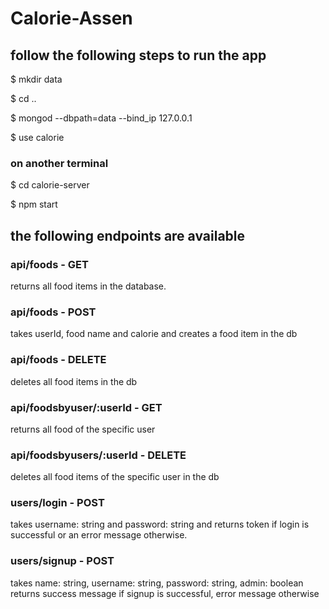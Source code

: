 # Calorie-Assen

## follow the following steps to run the app
$ mkdir data

$ cd ..

$ mongod --dbpath=data --bind_ip 127.0.0.1

$ use calorie

### on another terminal
$ cd calorie-server

$ npm start

## the following endpoints are available

### api/foods - GET
  returns all food items in the database.
  
### api/foods - POST
  takes userId, food name and calorie and creates a food item in the db

### api/foods - DELETE 
  deletes all food items in the db
  
### api/foodsbyuser/:userId - GET
  returns all food of the specific user

### api/foodsbyusers/:userId - DELETE
  deletes all food items of the specific user in the db
  
### users/login - POST
  takes username: string and password: string and returns token if login is successful or an error message otherwise.

### users/signup - POST
  takes name: string, username: string, password: string, admin: boolean
  returns success message if signup is successful, error message otherwise

